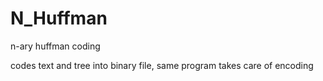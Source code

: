 # N_Huffman
n-ary huffman coding

codes text and tree into binary file, same program takes care of encoding 

